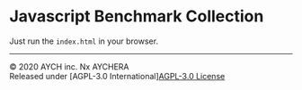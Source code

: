 <h1>Javascript Benchmark Collection</h1>

Just run the `index.html` in your browser.

---

© 2020 AYCH inc. Nx AYCHERA<br>
Released under [AGPL-3.0 International]<a href="https://www.gnu.org/licenses/" target="_blank">AGPL-3.0 License</a><br>
